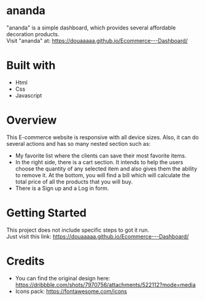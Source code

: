 # ananda
"ananda" is a simple dashboard, which provides several affordable decoration products. <br /> 
Visit "ananda" at: https://douaaaaa.github.io/Ecommerce---Dashboard/

# Built with
* Html
* Css
* Javascript

# Overview
This E-commerce website is responsive with all device sizes. Also, it can do several actions and has so many nested section such as: 
* My favorite list where the clients can save their most favorite items. 
* In the right side, there is a cart section. It intends to help the users choose the quantity of any selected item and also gives them the ability to remove it. At the bottom, you will find a bill which will calculate the total price of all the products that you will buy. 
* There is a Sign up and a Log in form. 

# Getting Started
This project does not include specific steps to got it run. <br /> 
Just visit this link: https://douaaaaa.github.io/Ecommerce---Dashboard/

# Credits
* You can find the original design here: https://dribbble.com/shots/7970756/attachments/522112?mode=media
* Icons pack: https://fontawesome.com/icons

